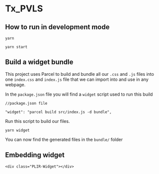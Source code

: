 # Tx_PVLS


## How to run in development mode

```
yarn

yarn start
```

## Build a widget bundle

This project uses Parcel to build and bundle all our `.css` and `.js` files into one `index.css` and `index.js` file that
we can import into and use in any webpage.

In the `package.json` file you will find a `widget` script used to run this build 

```
//package.json file

"widget": "parcel build src/index.js -d bundle",
```

Run this script to build our files.

```
yarn widget
```

You can now find the generated files in the `bundle/` folder 

## Embedding widget


```
<div class="PLIR-Widget"></div>
```